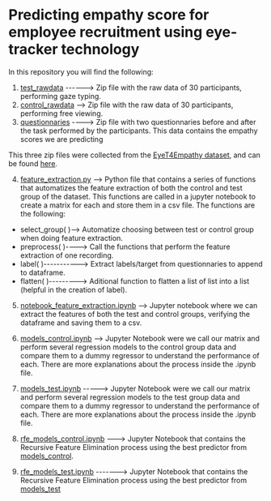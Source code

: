 # Predicting empathy score for employee recruitment using eye-tracker technology
In this repository you will find the following:


1. [test_rawdata](https://drive.google.com/drive/folders/1SlvDzPxx-vHP3nCmTyEXrUPao6pRYPcA?usp=share_link) ------> Zip file with the raw data of 30 participants, performing gaze typing.
2. [control_rawdata](https://drive.google.com/drive/folders/1SlvDzPxx-vHP3nCmTyEXrUPao6pRYPcA?usp=share_link) --> Zip file with the raw data of 30 participants, performing free viewing.
3. [questionnaries](https://drive.google.com/drive/folders/1SlvDzPxx-vHP3nCmTyEXrUPao6pRYPcA?usp=share_link) ----> Zip file with two questionnaries before and after the task performed by the participants. This data contains the empathy scores we are predicting

This three zip files were collected from the [EyeT4Empathy dataset](https://www.ncbi.nlm.nih.gov/pmc/articles/PMC9719458/), and can be found [here](https://drive.google.com/drive/folders/1SlvDzPxx-vHP3nCmTyEXrUPao6pRYPcA?usp=share_link).


4. [feature_extraction.py](feature_extraction.py) --> Python file that contains a series of functions that automatizes the feature extraction of both the control and test group of the dataset.
This functions are called in a jupyter notebook to create a matrix for each and store them in a csv file. The functions are the following:
  - select_group( )--> Automatize choosing between test or control group when doing feature extraction.
  - preprocess( )----> Call the functions that perform the feature extraction of one recording.
  - label( )-----------> Extract labels/target from questionnaries to append to dataframe.
  - flatten( )---------> Aditional function to flatten a list of list into a list (helpful in the creation of label).


5. [notebook_feature_extraction.ipynb](notebook_feature_extraction.ipynb) --> Jupyter notebook where we can extract the features of both the test and control groups, verifying the dataframe and saving them to a csv.

6. [models_control.ipynb](models_control.ipynb) --> Jupyter Notebook were we call our matrix and perform several regression models to the control group data and compare them to a dummy regressor to understand the performance of each. There are more explanations about the process inside the .ipynb file. 

7. [models_test.ipynb](models_test.ipynb) ----->  Jupyter Notebook were we call our matrix and perform several regression models to the test group data and compare them to a dummy regressor to understand the performance of each. There are more explanations about the process inside the .ipynb file. 

8. [rfe_models_control.ipynb](rfe_models_control.ipynb) ---> Jupyter Notebook that contains the Recursive Feature Elimination process using the best predictor from [models_control](models_control.ipynb).

9. [rfe_models_test.ipynb](rfe_models_test.ipynb) -------> Jupyter Notebook that contains the Recursive Feature Elimination process using the best predictor from [models_test](models_test.ipynb)
